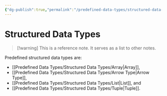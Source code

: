 ```yaml
---
{"dg-publish":true,"permalink":"/predefined-data-types/structured-data-types/","created":"2023-07-10T14:06:49.344+02:00","updated":"2023-07-10T14:27:01.321+02:00"}
---
```



# Structured Data Types

> [!warning] This is a reference note.
> It serves as a list to other notes.

Predefined structured data types are:
- [[Predefined Data Types/Structured Data Types/Array\|Array]],
- [[Predefined Data Types/Structured Data Types/Arrow Type\|Arrow Type]],
- [[Predefined Data Types/Structured Data Types/List\|List]], and
- [[Predefined Data Types/Structured Data Types/Tuple\|Tuple]].